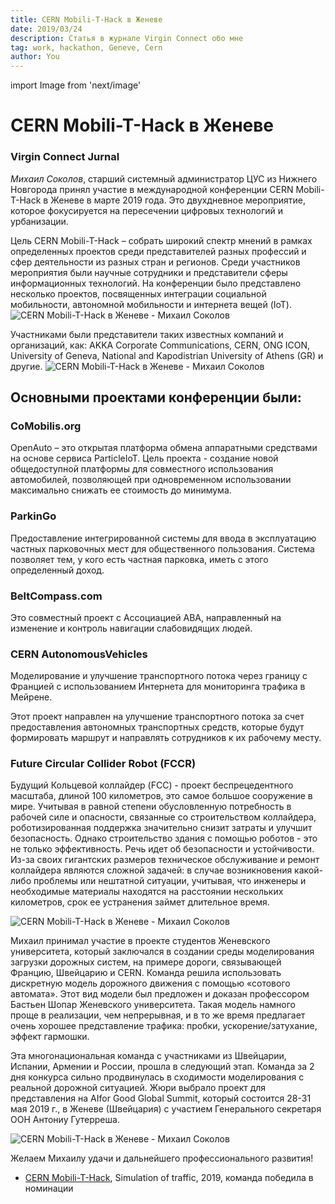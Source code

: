 ```yaml
---
title: CERN Mobili-T-Hack в Женеве
date: 2019/03/24
description: Статья в журнале Virgin Connect обо мне
tag: work, hackathon, Geneve, Cern
author: You
---
```

import Image from 'next/image'


# CERN Mobili-T-Hack в Женеве
### Virgin Connect Jurnal

*Михаил Соколов*, старший системный администратор ЦУС из Нижнего Новгорода принял участие в международной конференции CERN Mobili-T-Hack в Женеве в марте 2019 года. Это двухдневное мероприятие, которое фокусируется на пересечении цифровых технологий и урбанизации. 

Цель CERN Mobili-T-Hack – собрать широкий спектр мнений в рамках определенных проектов среди представителей разных профессий и сфер деятельности из разных стран и регионов. Среди участников мероприятия были научные сотрудники и представители сферы информационных технологий. На конференции было представлено несколько проектов, посвященных интеграции социальной мобильности, автономной мобильности и интернета вещей (IoT).
<Image
  src="/images/20190323_075657-ANIMATION.gif"
  alt="CERN Mobili-T-Hack в Женеве - Михаил Соколов"
  width={1024}
  height={576}
  priority
  className="next-image"
/>

Участниками были представители таких известных компаний и организаций, как: AKKA Corporate Communications, CERN, ONG ICON, University of Geneva, National and Kapodistrian University of Athens (GR) и другие.
<Image
  src="/images/20190323_093622-PANO.jpg"
  alt="CERN Mobili-T-Hack в Женеве - Михаил Соколов"
  width={8228}
  height={1760}
  priority
  className="next-image"
/>


## Основными проектами конференции были:

### CoMobilis.org
OpenAuto – это открытая платформа обмена аппаратными средствами на основе сервиса ParticleIoT. Цель проекта - создание новой общедоступной платформы для совместного использования автомобилей, позволяющей при одновременном использовании максимально снижать ее стоимость до минимума.

### ParkinGo
Предоставление интегрированной системы для ввода в эксплуатацию частных парковочных мест для общественного пользования. Система позволяет тем, у кого есть частная парковка, иметь с этого определенный доход.

### BeltCompass.com
Это совместный проект с Ассоциацией ABA, направленный на изменение и контроль навигации слабовидящих людей.

### CERN AutonomousVehicles
Моделирование и улучшение транспортного потока через границу с Францией с использованием Интернета для мониторинга трафика в Мейрене.

Этот проект направлен на улучшение транспортного потока за счет предоставления автономных транспортных средств, которые будут формировать маршрут и направлять сотрудников к их рабочему месту.

### Future Circular Collider Robot (FCCR)
Будущий Кольцевой коллайдер (FCC) - проект беспрецедентного масштаба, длиной 100 километров, это самое большое сооружение в мире. Учитывая в равной степени обусловленную потребность в рабочей силе и опасности, связанные со строительством коллайдера, роботизированная поддержка значительно снизит затраты и улучшит безопасность. Однако строительство здания с помощью роботов - это не только эффективность. Речь идет об безопасности и устойчивости. Из-за своих гигантских размеров техническое обслуживание и ремонт коллайдера являются сложной задачей: в случае возникновения какой-либо проблемы или нештатной ситуации, учитывая, что инженеры и необходимые материалы находятся на расстоянии нескольких километров, срок ее устранения займет длительное время.


<Image
  src="/images/20190322_224559-ANIMATION.gif"
  alt="CERN Mobili-T-Hack в Женеве - Михаил Соколов"
  width={768}
  height={1024}
  priority
  className="next-image"
/>

Михаил принимал участие в проекте студентов Женевского университета, который заключался в создании среды моделирования загрузки дорожных систем, на примере дороги, связывающей Францию, Швейцарию и CERN. Команда решила использовать дискретную модель дорожного движения с помощью «сотового автомата». Этот вид модели был предложен и доказан профессором Бастьен Шопар Женевского университета. Такая модель намного проще в реализации, чем непрерывная, и в то же время предлагает очень хорошее представление трафика: пробки, ускорение/затухание, эффект гармошки.

Эта многонациональная команда с участниками из Швейцарии, Испании, Армении и России, прошла в следующий этап. Команда за 2 дня конкурса сильно продвинулась в сходимости моделирования с реальной дорожной ситуацией. Жюри выбрало проект для представления на AIfor Good Global Summit, который состоится 28-31 мая 2019 г., в Женеве (Швейцария) с участием Генерального секретаря ООН Антониу Гутерреша.


<Image
  src="/images/20190323_094757-ANIMATION.gif"
  alt="CERN Mobili-T-Hack в Женеве - Михаил Соколов"
  width={768}
  height={1024}
  priority
  className="next-image"
/>

Желаем Михаилу удачи и дальнейшего профессионального развития!​


- [CERN Mobili-T-Hack](https://indico.cern.ch/event/791709/registrations/participants), Simulation of traffic, 2019, команда победила в номинации


